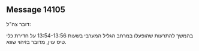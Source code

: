 ## Message 14105

דובר צה"ל:

בהמשך להתרעות שהופעלו במרחב הגליל המערבי בשעות 13:54-13:56 על חדירת כלי טיס עוין, מדובר בזיהוי שווא.

